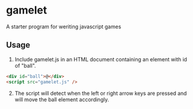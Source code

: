 # gamelet

A starter program for weriting javascript games

## Usage

1. Include gamelet.js in an HTML document containing an element with id of "ball".

```html
<div id="ball">@</div>
<script src="gamelet.js" />
```

2. The script will detect when the left or right arrow keys are pressed and will move the ball element accordingly.
